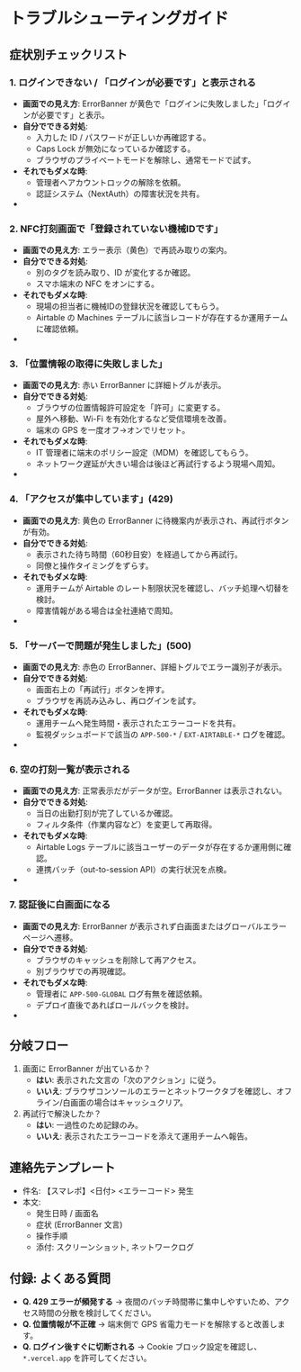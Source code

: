 # トラブルシューティングガイド

## 症状別チェックリスト

### 1. ログインできない / 「ログインが必要です」と表示される
- **画面での見え方**: ErrorBanner が黄色で「ログインに失敗しました」「ログインが必要です」と表示。
- **自分でできる対処**:
  - 入力した ID / パスワードが正しいか再確認する。
  - Caps Lock が無効になっているか確認する。
  - ブラウザのプライベートモードを解除し、通常モードで試す。
- **それでもダメな時**:
  - 管理者へアカウントロックの解除を依頼。
  - 認証システム（NextAuth）の障害状況を共有。
- <!-- screenshot: screenshots/login-error.png -->

### 2. NFC打刻画面で「登録されていない機械IDです」
- **画面での見え方**: エラー表示（黄色）で再読み取りの案内。
- **自分でできる対処**:
  - 別のタグを読み取り、ID が変化するか確認。
  - スマホ端末の NFC をオンにする。
- **それでもダメな時**:
  - 現場の担当者に機械IDの登録状況を確認してもらう。
  - Airtable の Machines テーブルに該当レコードが存在するか運用チームに確認依頼。
- <!-- screenshot: screenshots/nfc-invalid-machine.png -->

### 3. 「位置情報の取得に失敗しました」
- **画面での見え方**: 赤い ErrorBanner に詳細トグルが表示。
- **自分でできる対処**:
  - ブラウザの位置情報許可設定を「許可」に変更する。
  - 屋外へ移動、Wi-Fi を有効化するなど受信環境を改善。
  - 端末の GPS を一度オフ→オンでリセット。
- **それでもダメな時**:
  - IT 管理者に端末のポリシー設定（MDM）を確認してもらう。
  - ネットワーク遅延が大きい場合は後ほど再試行するよう現場へ周知。
- <!-- screenshot: screenshots/location-error.png -->

### 4. 「アクセスが集中しています」(429)
- **画面での見え方**: 黄色の ErrorBanner に待機案内が表示され、再試行ボタンが有効。
- **自分でできる対処**:
  - 表示された待ち時間（60秒目安）を経過してから再試行。
  - 同僚と操作タイミングをずらす。
- **それでもダメな時**:
  - 運用チームが Airtable のレート制限状況を確認し、バッチ処理へ切替を検討。
  - 障害情報がある場合は全社連絡で周知。
- <!-- screenshot: screenshots/rate-limit.png -->

### 5. 「サーバーで問題が発生しました」(500)
- **画面での見え方**: 赤色の ErrorBanner、詳細トグルでエラー識別子が表示。
- **自分でできる対処**:
  - 画面右上の「再試行」ボタンを押す。
  - ブラウザを再読み込みし、再ログインを試す。
- **それでもダメな時**:
  - 運用チームへ発生時間・表示されたエラーコードを共有。
  - 監視ダッシュボードで該当の `APP-500-*` / `EXT-AIRTABLE-*` ログを確認。
- <!-- screenshot: screenshots/server-error.png -->

### 6. 空の打刻一覧が表示される
- **画面での見え方**: 正常表示だがデータが空。ErrorBanner は表示されない。
- **自分でできる対処**:
  - 当日の出勤打刻が完了しているか確認。
  - フィルタ条件（作業内容など）を変更して再取得。
- **それでもダメな時**:
  - Airtable Logs テーブルに該当ユーザーのデータが存在するか運用側に確認。
  - 連携バッチ（out-to-session API）の実行状況を点検。
- <!-- screenshot: screenshots/empty-state.png -->

### 7. 認証後に白画面になる
- **画面での見え方**: ErrorBanner が表示されず白画面またはグローバルエラーページへ遷移。
- **自分でできる対処**:
  - ブラウザのキャッシュを削除して再アクセス。
  - 別ブラウザでの再現確認。
- **それでもダメな時**:
  - 管理者に `APP-500-GLOBAL` ログ有無を確認依頼。
  - デプロイ直後であればロールバックを検討。
- <!-- screenshot: screenshots/global-error.png -->

## 分岐フロー
1. 画面に ErrorBanner が出ているか？
   - **はい**: 表示された文言の「次のアクション」に従う。
   - **いいえ**: ブラウザコンソールのエラーとネットワークタブを確認し、オフライン/白画面の場合はキャッシュクリア。
2. 再試行で解決したか？
   - **はい**: 一過性のため記録のみ。
   - **いいえ**: 表示されたエラーコードを添えて運用チームへ報告。

## 連絡先テンプレート
- 件名: 【スマレポ】<日付> <エラーコード> 発生
- 本文: 
  - 発生日時 / 画面名
  - 症状 (ErrorBanner 文言)
  - 操作手順
  - 添付: スクリーンショット, ネットワークログ

## 付録: よくある質問
- **Q. 429 エラーが頻発する** → 夜間のバッチ時間帯に集中しやすいため、アクセス時間の分散を検討してください。
- **Q. 位置情報が不正確** → 端末側で GPS 省電力モードを解除すると改善します。
- **Q. ログイン後すぐに切断される** → Cookie ブロック設定を確認し、`*.vercel.app` を許可してください。
